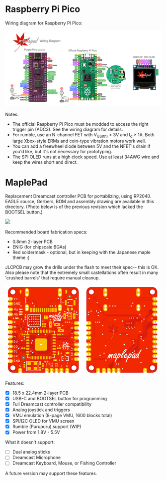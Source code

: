 # Raspberry Pi Pico

Wiring diagram for Raspberry Pi Pico: 

<img src="maplepad_wiring.png" width="1000">

Notes:
- The official Raspberry Pi Pico must be modded to access the right trigger pin (ADC3). See the wiring diagram for details.
- For rumble, use an N-channel FET with V<sub>GS(th)</sub> < 3V and I<sub>d</sub> ≥ 1A. Both large Xbox-style ERMs and coin-type vibration motors work well.
- You can add a freewheel diode between 5V and the NFET's drain if you'd like, but it's not necessary for prototyping.
- The SPI OLED runs at a high clock speed. Use at least 34AWG wire and keep the wires short and direct.

# MaplePad 

Replacement Dreamcast controller PCB for portablizing, using RP2040. EAGLE source, Gerbers, BOM and assembly drawing are available in this directory. (Photo below is of the previous revision which lacked the BOOTSEL button.)

<img src="maplepad_pcb.jpg" width="500">

Recommended board fabrication specs: 
- 0.8mm 2-layer PCB
- ENIG (for chipscale BGAs)
- Red soldermask - optional, but in keeping with the Japanese maple theme :) 

JLCPCB may grow the drills under the flash to meet their spec-- this is OK. Also please note that the extremely small castellations often result in many 'crushed barrels' that require manual cleanup.

<img src="maplepad_pro.png" width="500">

Features:
- [x] 18.5 x 22.4mm 2-layer PCB
- [x] USB-C and BOOTSEL button for programming
- [x] Full Dreamcast controller compatibility
- [x] Analog joystick and triggers
- [x] VMU emulation (8-page VMU, 1600 blocks total)
- [x] SPI/I2C OLED for VMU screen
- [x] Rumble (Purupuru) support (WIP)
- [x] Power from 1.8V - 5.5V

What it doesn't support:
- [ ] Dual analog sticks
- [ ] Dreamcast Microphone
- [ ] Dreamcast Keyboard, Mouse, or Fishing Controller

A future version may support these features.

